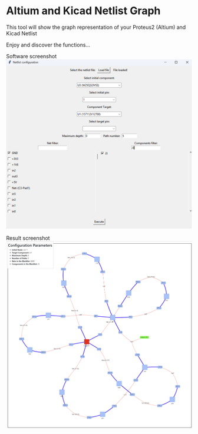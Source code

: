 # Altium and Kicad Netlist Graph
This tool will show the graph representation of your Proteus2 (Altium) and Kicad Netlist

Enjoy and discover the functions...

Software screenshot
![Software](img/app.png)

Result screenshot
![Result](img/result.png)